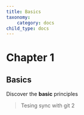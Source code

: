 ```yaml
---
title: Basics
taxonomy:
    category: docs
child_type: docs
---
```


# Chapter 1

## Basics

Discover the **basic** principles

>Tesing sync with git 2